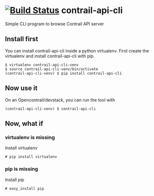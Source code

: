 [![Build Status](https://travis-ci.org/eonpatapon/contrail-api-cli.svg?branch=master)](https://travis-ci.org/eonpatapon/contrail-api-cli)
contrail-api-cli
================
Simple CLI program to browse Contrail API server

## Install first

You can install contrail-api-cli inside a python virtualenv. 
First create the virtualenv and install contrail-api-cli with pip.

    $ virtualenv contrail-api-cli-venv
    $ source contrail-api-cli-venv/bin/activate
    (contrail-api-cli-venv) $ pip install contrail-api-cli

## Now use it

On an Opencontrail/devstack, you can run the tool with

    (contrail-api-cli-venv) $ contrail-api-cli

## Now, what if

### virtualenv is missing
Install virtualenv

    # pip install virtualenv

### pip is missing
Install pip

    # easy_install pip
